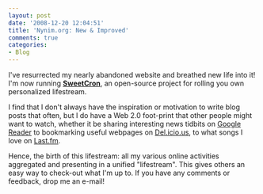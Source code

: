 ```yaml
---
layout: post
date: '2008-12-20 12:04:51'
title: 'Nynim.org: New & Improved'
comments: true
categories:
- Blog
---
```


I've resurrected my nearly abandoned website and breathed new life into it!
I'm now running **[SweetCron](http://www.sweetcron.com/)**, an open-source
project for rolling you own personalized lifestream.

<!-- more -->

I find that I don't always have the inspiration or motivation to write blog
posts that often, but I do have a Web 2.0 foot-print that other people might
want to watch, whether it be sharing interesting news tidbits on
[Google Reader](http://www.google.com/reader/shared/09011817463293213634) to
bookmarking useful webpages on [Del.icio.us](http://delicious.com/tduckles),
to what songs I love on [Last.fm](http://www.last.fm/user/tonyduckles).

Hence, the birth of this lifestream: all my various online activities
aggregated and presenting in a unified "lifestream". This gives others an easy
way to check-out what I'm up to. If you have any comments or feedback, drop me
an e-mail!

